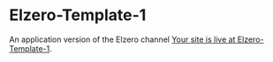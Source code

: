# Elzero-Template-1
An application version of the Elzero channel [Your site is live at Elzero-Template-1](https://mohamedelewa2810.github.io/Elzero-Template-1/).
